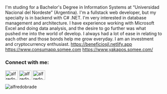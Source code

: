 <!--
### Hi there 👋

**alfredobrade/alfredobrade** is a ✨ _special_ ✨ repository because its `README.md` (this file) appears on your GitHub profile.

Here are some ideas to get you started:

- 🔭 I’m currently working on ...
- 🌱 I’m currently learning ...
- 👯 I’m looking to collaborate on ...
- 🤔 I’m looking for help with ...
- 💬 Ask me about ...
- 📫 How to reach me: ...
- 😄 Pronouns: ...
- ⚡ Fun fact: ...
-->

I'm studing for a Bachelor's Degree in Information Systems at “Universidad Nacional del Nordeste” (Argentina).
I'm a fullstack web developer, but my specialty is in backend with C# .NET.
I'm very interested in database management and architecture.
I have experience working with Microsoft Excel and doing data analysis, and the desire to go further was what pushed me into the world of develop.
I always had a lot of ease in relating to each other and those bonds help me grow everyday.
I am an investment and cryptocurrency enthusiast.
https://beneficiosjl.netlify.app 
https://www.consumapp.somee.com 
https://www.yakapos.somee.com/ 

<h3 align="left">Connect with me:</h3>
<p align="left">
<a href="https://www.linkedin.com/in/alfredo-nicol%C3%A1s-brade-7058161ba/" target="blank"><img align="center" src="https://raw.githubusercontent.com/rahuldkjain/github-profile-readme-generator/master/src/images/icons/Social/linked-in-alt.svg" alt="alfredobrade" height="30" width="40" /></a>
<a href="https://www.facebook.com/alfredonbrade" target="blank"><img align="center" src="https://raw.githubusercontent.com/rahuldkjain/github-profile-readme-generator/master/src/images/icons/Social/facebook.svg" alt="alfredobrade" height="30" width="40" /></a>
<a href="https://www.instagram.com/alfredobrade/" target="blank"><img align="center" src="https://raw.githubusercontent.com/rahuldkjain/github-profile-readme-generator/master/src/images/icons/Social/instagram.svg" alt="alfredobrade" height="30" width="40" /></a>
</p>
<!--
<h3 align="left">Languages and Tools:</h3>
<p align="left"> 
  
  
  <a href="https://www.java.com" target="_blank" rel="noreferrer"> <img src="https://raw.githubusercontent.com/devicons/devicon/master/icons/java/java-original.svg" alt="java" width="40" height="40"/> </a>
  
  <a href="https://www.mysql.com/" target="_blank" rel="noreferrer"> <img src="https://raw.githubusercontent.com/devicons/devicon/master/icons/mysql/mysql-original-wordmark.svg" alt="mysql" width="40" height="40"/> </a> 

</p>
-->
<p>
  <img align="left" src="https://github-readme-stats.vercel.app/api/top-langs?username=alfredobrade&show_icons=true&locale=en&layout=compact" alt="alfredobrade" />
</p>
<!--
  <p>&nbsp;<img align="center" src="https://github-readme-stats.vercel.app/api?username=alfredobrade&show_icons=true&locale=en" alt="alfredobrade" /></p>

  <p><img align="center" src="https://github-readme-streak-stats.herokuapp.com/?user=alfredobrade&" alt="alfredobrade" /></p>
-->

